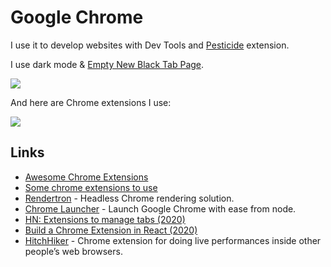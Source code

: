 # Google Chrome

I use it to develop websites with Dev Tools and [Pesticide](http://pesticide.io) extension.

I use dark mode & [Empty New Black Tab Page](https://chrome.google.com/webstore/detail/empty-new-tab-page-black/fllomkdgoahjlgcblpldnpjcilipjelp?hl=en).

![](https://i.imgur.com/nsBY2MK.png)

And here are Chrome extensions I use:

![](https://i.imgur.com/ZTrFVks.png)

## Links

* [Awesome Chrome Extensions](https://github.com/learn-anything/chrome-extensions#readme)
* [Some chrome extensions to use](https://news.ycombinator.com/item?id=15696056)
* [Rendertron](https://github.com/GoogleChrome/rendertron) - Headless Chrome rendering solution.
* [Chrome Launcher](https://github.com/GoogleChrome/chrome-launcher) - Launch Google Chrome with ease from node.
* [HN: Extensions to manage tabs \(2020\)](https://news.ycombinator.com/item?id=22841708)
* [Build a Chrome Extension in React \(2020\)](https://www.youtube.com/watch?v=4x0lQu1TOCQ)
* [HitchHiker](https://toddwords.com/hitchhiker/) - Chrome extension for doing live performances inside other people’s web browsers.

